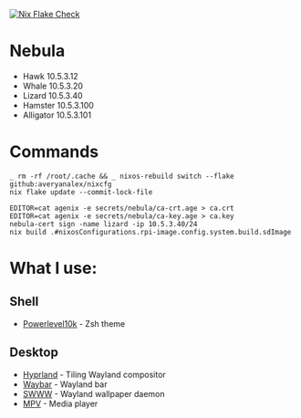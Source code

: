 [![Nix Flake Check](https://github.com/averyanalex/nixcfg/actions/workflows/check.yml/badge.svg)](https://github.com/averyanalex/nixcfg/actions/workflows/check.yml)

# Nebula

- Hawk 10.5.3.12
- Whale 10.5.3.20
- Lizard 10.5.3.40
- Hamster 10.5.3.100
- Alligator 10.5.3.101

# Commands

```shell
_ rm -rf /root/.cache && _ nixos-rebuild switch --flake github:averyanalex/nixcfg
nix flake update --commit-lock-file

EDITOR=cat agenix -e secrets/nebula/ca-crt.age > ca.crt
EDITOR=cat agenix -e secrets/nebula/ca-key.age > ca.key
nebula-cert sign -name lizard -ip 10.5.3.40/24
nix build .#nixosConfigurations.rpi-image.config.system.build.sdImage
```

# What I use:

## Shell

<!-- - [Zsh](https://www.zsh.org/) -->

- [Powerlevel10k](https://github.com/romkatv/powerlevel10k) - Zsh theme

## Desktop

- [Hyprland](https://hyprland.org/) - Tiling Wayland compositor
- [Waybar](https://github.com/Alexays/Waybar) - Wayland bar
- [SWWW](https://github.com/Horus645/swww) - Wayland wallpaper daemon
- [MPV](https://mpv.io/) - Media player
<!-- - Firefox -->
